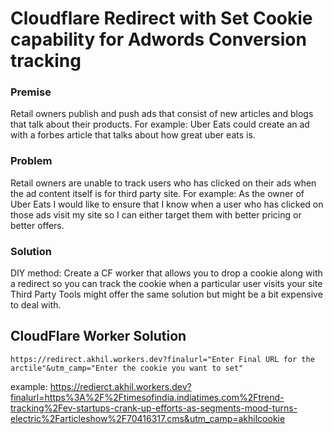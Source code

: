 # Cloudflare Redirect with Set Cookie capability for Adwords Conversion tracking

### Premise
Retail owners publish and push ads that consist of new articles and blogs that talk about their products. 
For example: Uber Eats could create an ad with a forbes article that talks about how great uber eats is. 

### Problem
Retail owners are unable to track users who has clicked on their ads when the ad content itself is for third party site.
For example: As the owner of Uber Eats I would like to ensure that I know when a user who has clicked on those ads visit my site so I can either target them with better pricing or better offers. 

### Solution 

DIY method: Create a CF worker that allows you to drop a cookie along with a redirect so you can track the cookie when a particular user visits your site
Third Party Tools might offer the same solution but might be a bit expensive to deal with.

## CloudFlare Worker Solution

`https://redirect.akhil.workers.dev?finalurl="Enter Final URL for the arctile"&utm_camp="Enter the cookie you want to set"`

example: https://redierct.akhil.workers.dev?finalurl=https%3A%2F%2Ftimesofindia.indiatimes.com%2Ftrend-tracking%2Fev-startups-crank-up-efforts-as-segments-mood-turns-electric%2Farticleshow%2F70416317.cms&utm_camp=akhilcookie
